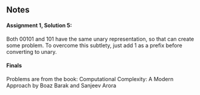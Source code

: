 ## Notes

#### Assignment 1, Solution 5: 
Both 00101 and 101 have the same unary representation, so that can create some problem. To overcome this subtlety, just add 1 as a prefix before converting to unary.

#### Finals
Problems are from the book: Computational Complexity: A Modern Approach by Boaz Barak and Sanjeev Arora
